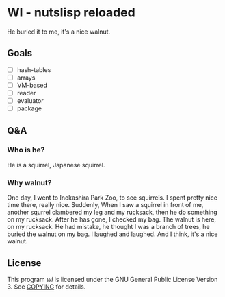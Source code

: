 # Wl - nutslisp reloaded

He buried it to me, it's a nice walnut.

## Goals

- [ ] hash-tables
- [ ] arrays
- [ ] VM-based
- [ ] reader
- [ ] evaluator
- [ ] package

## Q&A

### Who is he?

He is a squirrel, Japanese squirrel.

### Why walnut?

One day, I went to Inokashira Park Zoo, to see squirrels. I spent pretty nice time there, really nice. Suddenly, When I saw a squirrel in front of me, another squrrel clambered my leg and my rucksack, then he do something on my rucksack. After he has gone, I checked my bag. The walnut is here, on my rucksack. He had mistake, he thought I was a branch of trees, he buried the walnut on my bag. I laughed and laughed. And I think, it's a nice walnut.

## License

This program *wl* is licensed under the GNU General Public License Version 3. See [COPYING](COPYING) for details.
